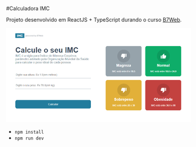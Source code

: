 #Calculadora IMC

Projeto desenvolvido em ReactJS + TypeScript durando o curso [B7Web](http://b7web.com.br).

 ![imc calculator](./src/assets/imc-calculator.png)

- `npm install`
- `npm run dev`

